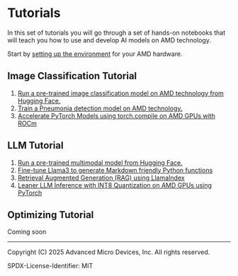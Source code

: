 # Tutorials

In this set of tutorials you will go through a set of hands-on notebooks that will teach you how to use and develop AI models on AMD technology.

Start by [setting up the environment](env/env.md) for your AMD hardware.

## Image Classification Tutorial

1. [Run a pre-trained image classification model on AMD technology from Hugging Face.](get-started/hf/mnist-mlp.ipynb)
1. [Train a Pneumonia detection model on AMD technology.](train/pneumonia_detection_pt)
1. [Accelerate PyTorch Models using torch.compile on AMD GPUs with ROCm](https://rocm.blogs.amd.com/artificial-intelligence/torch_compile/README.html)

## LLM Tutorial

1. [Run a pre-trained multimodal model from Hugging Face.](get-started/hf/phi-3-mini-instruct.ipynb)
1. [Fine-tune Llama3 to generate Markdown friendly Python functions](specializing/llama3-fine-tuning)
1. [Retrieval Augmented Generation (RAG) using LlamaIndex](https://rocm.blogs.amd.com/artificial-intelligence/rag-llamaindex/README.html)
1. [Leaner LLM Inference with INT8 Quantization on AMD GPUs using PyTorch](https://rocm.blogs.amd.com/artificial-intelligence/int8-quantization/README.html)

## Optimizing Tutorial

Coming soon

<!--
Tom's and Kerwin contributions
-->

----------
Copyright (C) 2025 Advanced Micro Devices, Inc. All rights reserved.

SPDX-License-Identifier: MIT